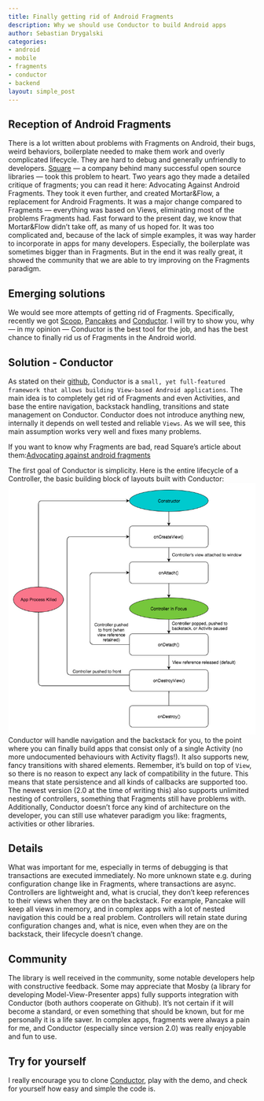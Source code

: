 ```yaml
---
title: Finally getting rid of Android Fragments
description: Why we should use Conductor to build Android apps
author: Sebastian Drygalski
categories:
- android
- mobile
- fragments
- conductor
- backend
layout: simple_post
---
```


## Reception of Android Fragments ##
There is a lot written about problems with Fragments on Android, their bugs, weird behaviors, boilerplate needed to make them work and overly complicated lifecycle. They are hard to debug and generally unfriendly to developers. [Square](https://squareup.com/) — a company behind many successful open source libraries — took this problem to heart. Two years ago they made a detailed critique of fragments; you can read it here: Advocating Against Android Fragments. They took it even further, and created Mortar&Flow, a replacement for Android Fragments. It was a major change compared to Fragments — everything was based on Views, eliminating most of the problems Fragments had.
Fast forward to the present day, we know that Mortar&Flow didn’t take off, as many of us hoped for. It was too complicated and, because of the lack of simple examples, it was way harder to incorporate in apps for many developers. Especially, the boilerplate was sometimes bigger than in Fragments. But in the end it was really great, it showed the community that we are able to try improving on the Fragments paradigm.

## Emerging solutions ##
We would see more attempts of getting rid of Fragments. Specifically, recently we got [Scoop](https://github.com/lyft/scoop), [Pancakes](https://github.com/mattlogan/Pancakes) and [Conductor](https://github.com/bluelinelabs/Conductor). I will try to show you, why — in my opinion — Conductor is the best tool for the job, and has the best chance to finally rid us of Fragments in the Android world.

## Solution - Conductor ##
As stated on their [github](https://github.com/bluelinelabs/Conductor), Conductor is a `small, yet full-featured framework that allows building View-based Android applications`. The main idea is to completely get rid of Fragments and even Activities, and base the entire navigation, backstack handling, transitions and state management on Conductor. Conductor does not introduce anything new, internally it depends on well tested and reliable `Views`. As we will see, this main assumption works very well and fixes many problems.

If you want to know why Fragments are bad, read Square’s article about them:[Advocating against android fragments](https://corner.squareup.com/2014/10/advocating-against-android-fragments.html)

The first goal of Conductor is simplicity. Here is the entire lifecycle of a Controller, the basic building block of layouts built with Conductor: ![A lifecycle diagram](https://github.com/bluelinelabs/Conductor/blob/develop/docs/Controller%20Lifecycle.jpg)
Conductor will handle navigation and the backstack for you, to the point where you can finally build apps that consist only of a single Activity (no more undocumented behaviours with Activity flags!). It also supports new, fancy transitions with shared elements.
Remember, it’s build on top of `View`, so there is no reason to expect any lack of compatibility in the future. This means that state persistence and all kinds of callbacks are supported too.
The newest version (2.0 at the time of writing this) also supports unlimited nesting of controllers, something that Fragments still have problems with. Additionally, Conductor doesn’t force any kind of architecture on the developer, you can still use whatever paradigm you like: fragments, activities or other libraries.

## Details ##
What was important for me, especially in terms of debugging is that transactions are executed immediately. No more unknown state e.g. during configuration change like in Fragments, where transactions are async.
Controllers are lightweight and, what is crucial, they don’t keep references to their views when they are on the backstack. For example, Pancake will keep all views in memory, and in complex apps with a lot of nested navigation this could be a real problem.
Controllers will retain state during configuration changes and, what is nice, even when they are on the backstack, their lifecycle doesn’t change.

## Community ##
The library is well received in the community, some notable developers help with constructive feedback. Some may appreciate that Mosby (a library for developing Model-View-Presenter apps) fully supports integration with Conductor (both authors cooperate on Github).
It’s not certain if it will become a standard, or even something that should be known, but for me personally it is a life saver. In complex apps, fragments were always a pain for me, and Conductor (especially since version 2.0) was really enjoyable and fun to use.

## Try for yourself ##
I really encourage you to clone [Conductor](https://github.com/bluelinelabs/Conductor), play with the demo, and check for yourself how easy and simple the code is.

